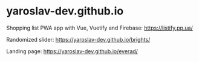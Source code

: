 # yaroslav-dev.github.io

Shopping list PWA app with Vue, Vuetify and Firebase:
https://listify.pp.ua/

Randomized slider:
https://yaroslav-dev.github.io/brights/

Landing page:
https://yaroslav-dev.github.io/everad/

